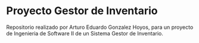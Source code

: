 # Proyecto Gestor de Inventario
Repositorio realizado por Arturo Eduardo Gonzalez Hoyos, para un proyecto de Ingenieria de Software II de un Sistema Gestor de Inventario.
